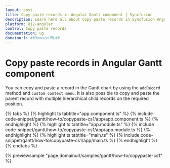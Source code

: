 ```yaml
---
layout: post
title: Copy paste records in Angular Gantt component | Syncfusion
description: Learn here all about Copy paste records in Syncfusion Angular Gantt component of Syncfusion Essential JS 2 and more.
platform: ej2-angular
control: Copy paste records 
documentation: ug
domainurl: ##DomainURL##
---
```


# Copy paste records in Angular Gantt component

You can copy and paste a record in the Gantt chart by using the `addRecord` method and `custom context menu`. It is also possible to copy and paste the parent record with multiple hierarchical child records on the required position.

{% tabs %}
{% highlight ts tabtitle="app.component.ts" %}
{% include code-snippet/gantt/how-to/copypaste-cs1/app/app.component.ts %}
{% endhighlight %}
{% highlight ts tabtitle="app.module.ts" %}
{% include code-snippet/gantt/how-to/copypaste-cs1/app/app.module.ts %}
{% endhighlight %}
{% highlight ts tabtitle="main.ts" %}
{% include code-snippet/gantt/how-to/copypaste-cs1/app/main.ts %}
{% endhighlight %}
{% endtabs %}
  
{% previewsample "page.domainurl/samples/gantt/how-to/copypaste-cs1" %}